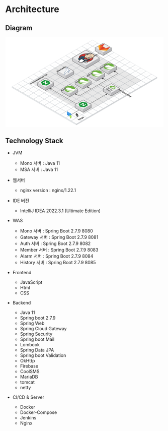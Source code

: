# Architecture

## Diagram
![architecture.png](architecture.png)


## Technology Stack

- JVM
  - Mono 서버 : Java 11
  - MSA 서버 : Java 11

- 웹서버
    - nginx version : nginx/1.22.1

- IDE 버전
    - IntelliJ IDEA 2022.3.1 (Ultimate Edition)

- WAS
    - Mono 서버 : Spring Boot 2.7.9 8080
    - Gateway 서버 : Spring Boot 2.7.9 8081
    - Auth 서버 : Spring Boot 2.7.9 8082
    - Member 서버 : Spring Boot 2.7.9 8083
    - Alarm 서버 : Spring Boot 2.7.9 8084
    - History 서버 : Spring Boot 2.7.9 8085

- Frontend
    - JavaScript
    - Html
    - CSS

- Backend
    - Java 11
    - Spring boot 2.7.9
    - Spring Web
    - Spring Cloud Gateway
    - Spring Security
    - Spring boot Mail
    - Lombook
    - Spring Data JPA
    - Spring boot Validation
    - OkHttp
    - Firebase
    - CoolSMS
    - MariaDB
    - tomcat
    - netty

- CI/CD & Server
    - Docker
    - Docker-Compose
    - Jenkins
    - Nginx
